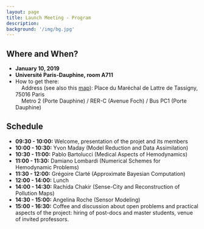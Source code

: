 ```yaml
---
layout: page
title: Launch Meeting - Program
description: 
background: '/img/bg.jpg'
---
```


## Where and When?

- **January 10, 2019**
- **Université Paris-Dauphine, room A711**
- How to get there:  
    &nbsp; &nbsp; Address (see also this [map](https://www.google.com/maps/place/Paris+Dauphine+University/@48.8705141,2.2743365,18z/data=!4m12!1m6!3m5!1s0x47e6655922d250b7:0x3393b4fa95ac9e83!2sParis+Dauphine+University!8m2!3d48.869962!4d2.2734833!3m4!1s0x0:0x3393b4fa95ac9e83!8m2!3d48.869962!4d2.2734833)): Place du Maréchal de Lattre de Tassigny, 75016 Paris     
    &nbsp; &nbsp; Metro 2 (Porte Dauphine) / RER-C (Avenue Foch) / Bus PC1 (Porte Dauphine)

## Schedule

- **09:30 - 10:00:** Welcome, presentation of the projet and its members
- **10:00 - 10:30:** Yvon Maday (Model Reduction and Data Assimilation)
- **10:30 - 11:00:** Pablo Bartolucci (Medical Aspects of Hemodynamics)
- **11:00 - 11:30:** Damiano Lombardi (Numerical Schemes for Hemodynamic Problems)
- **11:30 - 12:00:** Grégoire Clarté (Approximate Bayesian Computation)
- **12:00 - 14:00:** Lunch
- **14:00 - 14:30:** Rachida Chakir (Sense-City and Reconstruction of Pollution Maps)
- **14:30 - 15:00:** Angelina Roche (Sensor Modeling)
- **15:00 - 16:30:** Coffee and discussion about open problems and practical aspects of the project: hiring of post-docs and master students, venue of invited professors.
 


